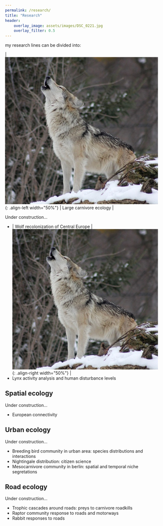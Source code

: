 ```yaml
---
permalink: /research/
title: "Research"
header:
    overlay_image: assets/images/DSC_0221.jpg
    overlay_filter: 0.5
---
```


my research lines can be divided into:


| ![image-left](/assets/images/wolf-image.jpg){: .align-left width="50%"} | Large carnivore ecology |

Under construction...
* | Wolf recolonization of Central Europe | ![image-right](/assets/images/wolf-image.jpg){: .align-right width="50%"} |
* Lynx activity analysis and human disturbance levels

## Spatial ecology
Under construction...
* European connectivity

## Urban ecology
Under construction...
* Breeding bird community in urban area: species distributions and interactions
* Nightingale distribution: citizen science
* Mesocarnivore community in berlin: spatial and temporal niche segretations

## Road ecology
Under construction...
* Trophic cascades around roads: preys to carnivore roadkills
* Raptor community response to roads and motorways
* Rabbit responses to roads
